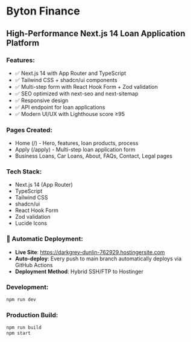 # Byton Finance

## High-Performance Next.js 14 Loan Application Platform

### Features:
- ✅ Next.js 14 with App Router and TypeScript
- ✅ Tailwind CSS + shadcn/ui components
- ✅ Multi-step form with React Hook Form + Zod validation
- ✅ SEO optimized with next-seo and next-sitemap
- ✅ Responsive design
- ✅ API endpoint for loan applications
- ✅ Modern UI/UX with Lighthouse score ≥95

### Pages Created:
- Home (/) - Hero, features, loan products, process
- Apply (/apply) - Multi-step loan application form
- Business Loans, Car Loans, About, FAQs, Contact, Legal pages

### Tech Stack:
- Next.js 14 (App Router)
- TypeScript
- Tailwind CSS
- shadcn/ui
- React Hook Form
- Zod validation
- Lucide Icons

### 🚀 Automatic Deployment:
- **Live Site**: https://darkgrey-dunlin-762929.hostingersite.com
- **Auto-deploy**: Every push to main branch automatically deploys via GitHub Actions
- **Deployment Method**: Hybrid SSH/FTP to Hostinger

### Development:
```bash
npm run dev
```

### Production Build:
```bash
npm run build
npm start
```
